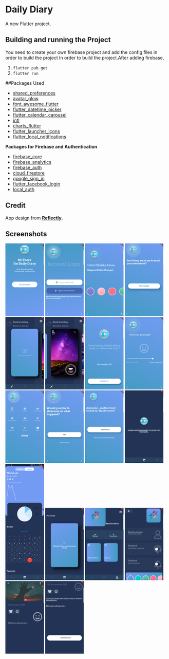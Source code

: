 # Daily Diary

A new Flutter project.

## Building and running the Project

You need to create your own firebase project and add the config files in order to build the project
In order to build the project.After  adding firebase,  

1. `flutter pub get`  
2. `flutter run`

##Packages Used
* [shared_preferences](https://pub.dev/packages/shared_preferences)
* [avatar_glow](https://pub.dev/packages/avatar_glow)
* [font_awesome_flutter](https://pub.dev/packages/font_awesome_flutter)
* [flutter_datetime_picker](https://pub.dev/packages/flutter_datetime_picker)
* [flutter_calendar_carousel](https://pub.dev/packages/flutter_calendar_carousel)
* [intl](https://pub.dev/packages/intl)
* [charts_flutter](https://pub.dev/packages/charts_flutter)
* [flutter_launcher_icons](https://pub.dev/packages/flutter_launcher_icons)
* [flutter_local_notifications](https://pub.dev/packages/flutter_local_notifications)

**Packages for Firebase and Authentication**

* [firebase_core](https://pub.dev/packages/firebase_core)
* [firebase_analytics](https://pub.dev/packages/firebase_analytics)
* [firebase_auth](https://pub.dev/packages/firebase_auth)
* [cloud_firestore](https://pub.dev/packages/cloud_firestore)
* [google_sign_in](https://pub.dev/packages/google_sign_in)
* [flutter_facebook_login](https://pub.dev/packages/flutter_facebook_login)
* [local_auth](https://pub.dev/packages/local_auth)

## Credit

App design from **[Reflectly](https://reflectly.app/).**

## Screenshots

<img src="screenshots/images/01.jpg" width="120"/>
<img src="screenshots/images/02.jpg" width="120"/>
<img src="screenshots/images/03.jpg" width="120"/>
<img src="screenshots/images/04.jpg" width="120"/>
<img src="screenshots/images/05.jpg" width="120"/>
<img src="screenshots/images/06.jpg" width="120"/>
<img src="screenshots/images/07.jpg" width="120"/>
<img src="screenshots/images/08.jpg" width="120"/>
<img src="screenshots/images/09.jpg" width="120"/>
<img src="screenshots/images/10.jpg" width="120"/>
<img src="screenshots/images/12.jpg" width="120"/>
<img src="screenshots/images/13.jpg" width="120"/>
<img src="screenshots/images/14a.jpg" width="120"/>
<img src="screenshots/images/15.jpg" width="120"/>
<img src="screenshots/images/16.jpg" width="120"/>
<img src="screenshots/images/17.jpg" width="120"/>
<img src="screenshots/images/18.jpg" width="120"/>
<img src="screenshots/images/19.jpg" width="120"/>